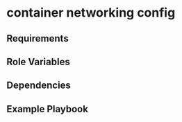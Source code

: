 container networking config
=========



Requirements
------------



Role Variables
--------------



Dependencies
------------



Example Playbook
----------------
